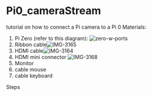 # Pi0_cameraStream
tutorial on how to connect a Pi camera to a Pi 0
Materials:
1) Pi Zero (refer to this diagram): ![zero-w-ports](https://user-images.githubusercontent.com/64620878/153735453-37cab166-d3c8-494b-bfec-f9d016103335.jpg)
2) Ribbon cable![IMG-3165](https://user-images.githubusercontent.com/64620878/153735462-ede12947-24c7-4985-bd99-b18b787d19c8.jpg)
3) HDMI cable![IMG-3164](https://user-images.githubusercontent.com/64620878/153735470-b7b01379-6aef-411d-a5be-61ad4980fe73.jpg)
4) HDMI mini connector ![IMG-3168](https://user-images.githubusercontent.com/64620878/153735474-d28a93f7-4f6d-468f-91a1-e67d858cc2b0.jpg)
5) Monitor
6) cable mouse
7) cable keyboard

Steps
